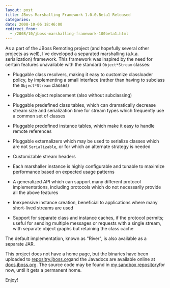 ```yaml
---
layout: post
title: JBoss Marshalling Framework 1.0.0.Beta1 Released
categories: 
date: 2008-10-06 18:46:00
redirect_from:
  - /2008/10/jboss-marshalling-framework-100beta1.html
---
```

 As a part of the JBoss Remoting project (and hopefully several other projects as well), I've developed a separated marshalling (a.k.a. serialization) framework. This framework was inspired by the need for certain features unavailable with the standard `Object*Stream` classes:

* Pluggable class resolvers, making it easy to customize classloader policy, by implementing a small interface (rather than having to subclass the `Object*Stream` classes)

* Pluggable object replacement (also without subclassing)

* Pluggable predefined class tables, which can dramatically decrease stream size and serialization time for stream types which frequently use a common set of classes

* Pluggable predefined instance tables, which make it easy to handle remote references

* Pluggable externalizers which may be used to serialize classes which are not `Serializable`, or for which an alternate strategy is needed

* Customizable stream headers

* Each marshaller instance is highly configurable and tunable to maximize performance based on expected usage patterns

* A generalized API which can support many different protocol implementations, including protocols which do not necessarily provide all the above features

* Inexpensive instance creation, beneficial to applications where many short\-lived streams are used

* Support for separate class and instance caches, if the protocol permits; useful for sending multiple messages or requests with a single stream, with separate object graphs but retaining the class cache

The default implementation, known as "River", is also available as a separate JAR.

This project does not have a home page, but the binaries have been uploaded to <a href="http://repository.jboss.org/jboss/marshalling/1.0.0.Beta1/lib/">repositry.jboss.org</a>and the Javadocs are available online at <a href="http://docs.jboss.org/river/1.0.0.Beta1/api/">docs.jboss.org</a>. The source code may be found in <a href="http://anonsvn.jboss.org/repos/sandbox/david.lloyd/jboss-marshalling/trunk/">my sandbox repository</a>for now, until it gets a permanent home.

Enjoy!